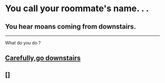 # You call your roommate's name. . .  
## You hear moans coming from downstairs.  
---  
What do you do ?  
## [Carefully,go downstairs](downstairs.md)  
## []